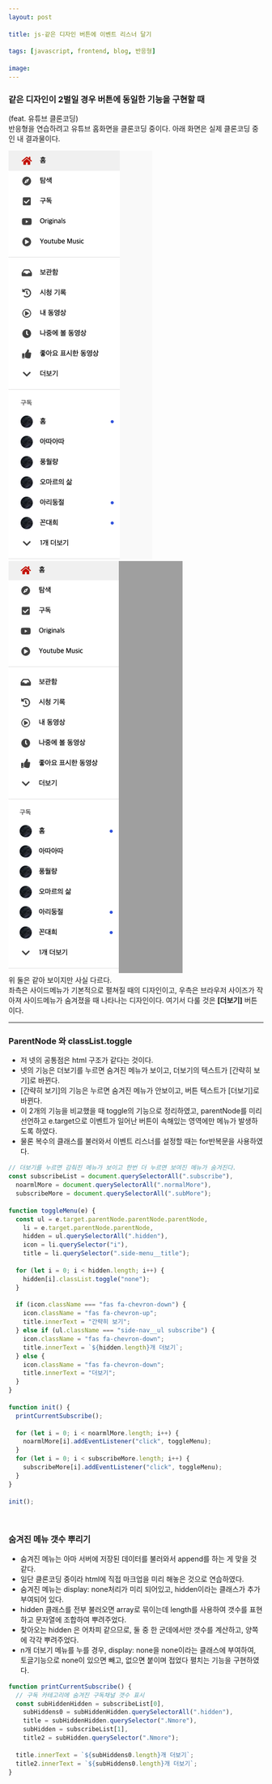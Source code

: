 ```yaml
---
layout: post

title: js-같은 디자인 버튼에 이벤트 리스너 달기

tags: [javascript, frontend, blog, 반응형]

image:
---
```


### 같은 디자인이 2벌일 경우 버튼에 동일한 기능을 구현할 때

(feat. 유튜브 클론코딩)
<br>
반응형을 연습하려고 유튜브 홈화면을 클론코딩 중이다.
아래 화면은 실제 클론코딩 중인 내 결과물이다.

<img src="/images/posts/youtube_sidemenu_A.png">
<img src="/images/posts/youtube_sidemenu_B.png">

<br>
위 둘은 같아 보이지만 사실 다르다. <br>
좌측은 사이드메뉴가 기본적으로 펼쳐질 때의 디자인이고,
우측은 브라우저 사이즈가 작아져 사이드메뉴가 숨겨졌을 때 나타나는 디자인이다.
여기서 다룰 것은 <strong>[더보기]</strong> 버튼이다.

---

### ParentNode 와 classList.toggle

- 저 넷의 공통점은 html 구조가 같다는 것이다.
- 넷의 기능은 더보기를 누르면 숨겨진 메뉴가 보이고, 더보기의 텍스트가 [간략히 보기]로 바뀐다.
- [간략히 보기]의 기능은 누르면 숨겨진 메뉴가 안보이고, 버튼 텍스트가 [더보기]로 바뀐다.
- 이 2개의 기능을 비교했을 때 toggle의 기능으로 정리하였고, parentNode를 미리 선언하고 e.target으로 이벤트가 일어난 버튼이 속해있는 영역에만 메뉴가 발생하도록 하였다.
- 물론 복수의 클래스를 불러와서 이벤트 리스너를 설정할 때는 for반복문을 사용하였다.

```javascript
// 더보기를 누르면 감춰진 메뉴가 보이고 한번 더 누르면 보여진 메뉴가 숨겨진다.
const subscribeList = document.querySelectorAll(".subscribe"),
  noarmlMore = document.querySelectorAll(".normalMore"),
  subscribeMore = document.querySelectorAll(".subMore");

function toggleMenu(e) {
  const ul = e.target.parentNode.parentNode.parentNode,
    li = e.target.parentNode.parentNode,
    hidden = ul.querySelectorAll(".hidden"),
    icon = li.querySelector("i"),
    title = li.querySelector(".side-menu__title");

  for (let i = 0; i < hidden.length; i++) {
    hidden[i].classList.toggle("none");
  }

  if (icon.className === "fas fa-chevron-down") {
    icon.className = "fas fa-chevron-up";
    title.innerText = "간략히 보기";
  } else if (ul.className === "side-nav__ul subscribe") {
    icon.className = "fas fa-chevron-down";
    title.innerText = `${hidden.length}개 더보기`;
  } else {
    icon.className = "fas fa-chevron-down";
    title.innerText = "더보기";
  }
}

function init() {
  printCurrentSubscribe();

  for (let i = 0; i < noarmlMore.length; i++) {
    noarmlMore[i].addEventListener("click", toggleMenu);
  }
  for (let i = 0; i < subscribeMore.length; i++) {
    subscribeMore[i].addEventListener("click", toggleMenu);
  }
}

init();
```

<br>

### 숨겨진 메뉴 갯수 뿌리기

- 숨겨진 메뉴는 아마 서버에 저장된 데이터를 불러와서 append를 하는 게 맞을 것 같다.
- 일단 클론코딩 중이라 html에 직접 마크업을 미리 해놓은 것으로 연습하였다.
- 숨겨진 메뉴는 display: none처리가 미리 되어있고, hidden이라는 클래스가 추가 부여되어 있다.
- hidden 클래스를 전부 불러오면 array로 묶이는데 length를 사용하여 갯수를 표현하고 문자열에 조합하여 뿌려주었다.
- 찾아오는 hidden 은 어차피 같으므로, 둘 중 한 군데에서만 갯수를 계산하고, 양쪽에 각각 뿌려주었다.
- n개 더보기 메뉴를 누를 경우, display: none을 none이라는 클래스에 부여하여, 토글기능으로 none이 있으면 빼고, 없으면 붙이며 접었다 펼치는 기능을 구현하였다.

```javascript
function printCurrentSubscribe() {
  // 구독 카테고리에 숨겨진 구독채널 갯수 표시
  const subHiddenHidden = subscribeList[0],
    subHiddens0 = subHiddenHidden.querySelectorAll(".hidden"),
    title = subHiddenHidden.querySelector(".Nmore"),
    subHidden = subscribeList[1],
    title2 = subHidden.querySelector(".Nmore");

  title.innerText = `${subHiddens0.length}개 더보기`;
  title2.innerText = `${subHiddens0.length}개 더보기`;
}
```
